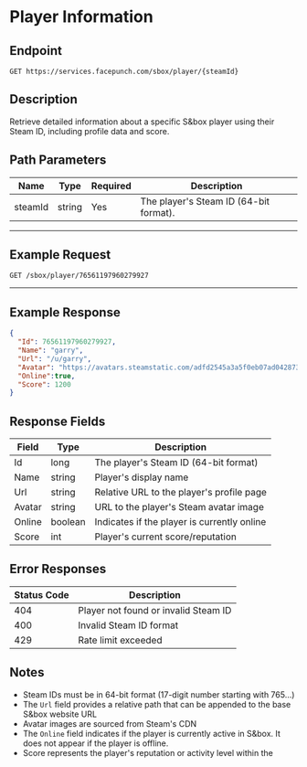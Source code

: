 # Player Information

## Endpoint
`GET https://services.facepunch.com/sbox/player/{steamId}`

## Description
Retrieve detailed information about a specific S&box player using their Steam ID, including profile data and score.

## Path Parameters

| Name    | Type   | Required | Description |
|---------|--------|----------|-------------|
| steamId | string | Yes      | The player's Steam ID (64-bit format). |

---

## Example Request
`GET /sbox/player/76561197960279927`

---

## Example Response
```json
{
  "Id": 76561197960279927,
  "Name": "garry",
  "Url": "/u/garry",
  "Avatar": "https://avatars.steamstatic.com/adfd2545a3a5f0eb07ad042873be6aa4e03ef660_medium.jpg",
  "Online":true,
  "Score": 1200
}
```

## Response Fields

| Field  | Type   | Description |
|--------|--------|-------------|
| Id     | long   | The player's Steam ID (64-bit format) |
| Name   | string | Player's display name |
| Url    | string | Relative URL to the player's profile page |
| Avatar | string | URL to the player's Steam avatar image |
| Online | boolean | Indicates if the player is currently online |
| Score  | int    | Player's current score/reputation |

## Error Responses

| Status Code | Description |
|-------------|-------------|
| 404         | Player not found or invalid Steam ID |
| 400         | Invalid Steam ID format |
| 429         | Rate limit exceeded |

## Notes

- Steam IDs must be in 64-bit format (17-digit number starting with 765...)
- The `Url` field provides a relative path that can be appended to the base S&box website URL
- Avatar images are sourced from Steam's CDN
- The `Online` field indicates if the player is currently active in S&box. It does not appear if the player is offline.
- Score represents the player's reputation or activity level within the